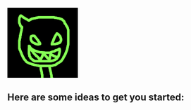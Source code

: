 ![image](https://github.com/rrachu/rrachu.github.io/blob/main/Untitled.png)

## Here are some ideas to get you started:
